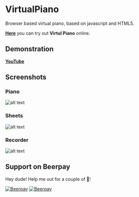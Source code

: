 # VirtualPiano
Browser based virtual piano, based on javascript and HTML5.

[**Here**](http://otanim.github.io/virtual-piano/) you can try out **Virtul Piano** online.

## Demonstration
[**YouTube**](https://www.youtube.com/watch?v=jFusXg5g1Gw)

## Screenshots
### Piano
![alt text](https://raw.githubusercontent.com/ArmanYeghiazaryan/VirtualPiano/master/screenshots/piano.gif "Piano")
### Sheets
![alt text](https://raw.githubusercontent.com/ArmanYeghiazaryan/VirtualPiano/master/screenshots/sheets.gif "Sheets")
### Recorder
![alt text](https://raw.githubusercontent.com/ArmanYeghiazaryan/VirtualPiano/master/screenshots/recorder.gif "Recorder")


## Support on Beerpay
Hey dude! Help me out for a couple of :beers:!

[![Beerpay](https://beerpay.io/otanim/virtual-piano/badge.svg?style=beer-square)](https://beerpay.io/otanim/virtual-piano)  [![Beerpay](https://beerpay.io/otanim/virtual-piano/make-wish.svg?style=flat-square)](https://beerpay.io/otanim/virtual-piano?focus=wish)